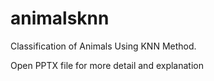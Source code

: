 # animalsknn
Classification of Animals Using KNN Method.

Open PPTX file for more detail and explanation

